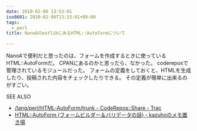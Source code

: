 ```yaml
---
date: 2010-02-06 13:53:01
iso8601: 2010-02-06T13:53:01+09:00
tags:
  - perl
title: NanoAのextlibにあるHTML::AutoFormについて

---
```


NanoAで便利だと思ったのは、フォームを作成するときに使っているHTML::AutoFormだ。
CPANにあるのかと思ったら、なかった。
codereposで管理されているモジュールだった。
フォームの定義をしておくと、HTMLを生成したり、投稿された内容をチェックしたりできる。
その定義が簡単に出来るのがすごい。
<div>
<p>SEE ALSO</p>
<ul>
<li><a href="http://coderepos.org/share/browser/lang/perl/HTML-AutoForm/trunk">/lang/perl/HTML-AutoForm/trunk - CodeRepos::Share - Trac</a></li>
<li><a href="http://d.hatena.ne.jp/kazuhooku/20081201/1228105097">HTML::AutoForm (フォームビルダー＆バリデータの話) - kazuhoのメモ置き場</a></li>
</ul>
</div>
    	